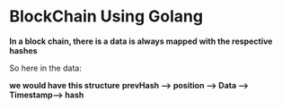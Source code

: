 # **BlockChain Using Golang**

**In a block chain, there is a data is always mapped with the respective hashes**

So here in the data:

**we would have this structure**
**prevHash --> position --> Data --> Timestamp--> hash**